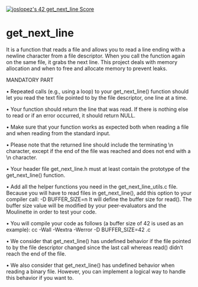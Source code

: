 <a href="https://github.com/JaeSeoKim/badge42"><img src="https://badge42.vercel.app/api/v2/cl4qxms4g001609l49j835g66/project/2574183" alt="joslopez's 42 get_next_line Score" /></a>
# get_next_line
<p>It is a function that reads a file and allows you to read a line ending with a newline character from a file descriptor. When you call the function again on the same file, it grabs the next line. This project deals with memory allocation and when to free and allocate memory to prevent leaks.<p/n>
<p>MANDATORY PART<p/n>
<p>• Repeated calls (e.g., using a loop) to your get_next_line() function should let you read the text file pointed to by the file descriptor, one line at a time.<p/n>
<p>• Your function should return the line that was read. If there is nothing else to read or if an error occurred, it should return NULL.<p/n>
<p>• Make sure that your function works as expected both when reading a file and when reading from the standard input.<p/n>
<p>• Please note that the returned line should include the terminating \n character, except if the end of the file was reached and does not end with a \n character.<p/n> 
<p>• Your header file get_next_line.h must at least contain the prototype of the get_next_line() function.<p/n>
<p>• Add all the helper functions you need in the get_next_line_utils.c file. Because you will have to read files in get_next_line(), add this option to your compiler call: -D BUFFER_SIZE=n It will define the buffer size for read(). The buffer size value will be modified by your peer-evaluators and the Moulinette in order to test your code.<p/n>
<p>• You will compile your code as follows (a buffer size of 42 is used as an example): cc -Wall -Wextra -Werror -D BUFFER_SIZE=42 .c <p/n>
<p>• We consider that get_next_line() has undefined behavior if the file pointed to by the file descriptor changed since the last call whereas read() didn’t reach the end of the file.<p/n>
<p>• We also consider that get_next_line() has undefined behavior when reading a binary file. However, you can implement a logical way to handle this behavior if you want to.<p/n>
